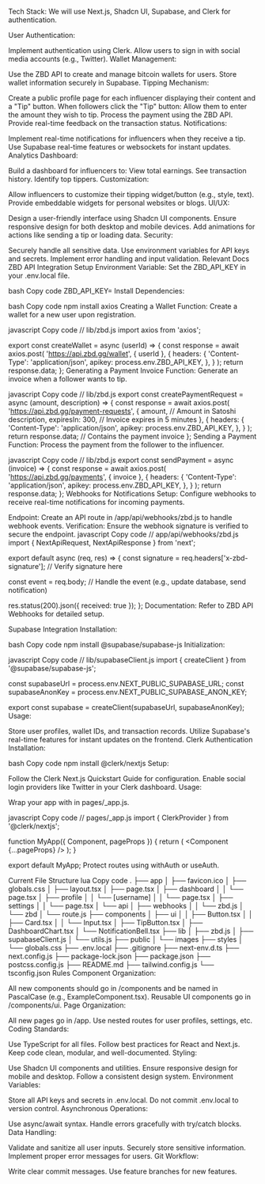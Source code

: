Tech Stack: We will use Next.js, Shadcn UI, Supabase, and Clerk for authentication.

User Authentication:

Implement authentication using Clerk.
Allow users to sign in with social media accounts (e.g., Twitter).
Wallet Management:

Use the ZBD API to create and manage bitcoin wallets for users.
Store wallet information securely in Supabase.
Tipping Mechanism:

Create a public profile page for each influencer displaying their content and a "Tip" button.
When followers click the "Tip" button:
Allow them to enter the amount they wish to tip.
Process the payment using the ZBD API.
Provide real-time feedback on the transaction status.
Notifications:

Implement real-time notifications for influencers when they receive a tip.
Use Supabase real-time features or websockets for instant updates.
Analytics Dashboard:

Build a dashboard for influencers to:
View total earnings.
See transaction history.
Identify top tippers.
Customization:

Allow influencers to customize their tipping widget/button (e.g., style, text).
Provide embeddable widgets for personal websites or blogs.
UI/UX:

Design a user-friendly interface using Shadcn UI components.
Ensure responsive design for both desktop and mobile devices.
Add animations for actions like sending a tip or loading data.
Security:

Securely handle all sensitive data.
Use environment variables for API keys and secrets.
Implement error handling and input validation.
Relevant Docs
ZBD API Integration
Setup
Environment Variable: Set the ZBD_API_KEY in your .env.local file.

bash
Copy code
ZBD_API_KEY=<your-zbd-api-key>
Install Dependencies:

bash
Copy code
npm install axios
Creating a Wallet
Function: Create a wallet for a new user upon registration.

javascript
Copy code
// lib/zbd.js
import axios from 'axios';

export const createWallet = async (userId) => {
  const response = await axios.post(
    'https://api.zbd.gg/wallet',
    { userId },
    {
      headers: {
        'Content-Type': 'application/json',
        apikey: process.env.ZBD_API_KEY,
      },
    }
  );
  return response.data;
};
Generating a Payment Invoice
Function: Generate an invoice when a follower wants to tip.

javascript
Copy code
// lib/zbd.js
export const createPaymentRequest = async (amount, description) => {
  const response = await axios.post(
    'https://api.zbd.gg/payment-requests',
    {
      amount, // Amount in Satoshi
      description,
      expiresIn: 300, // Invoice expires in 5 minutes
    },
    {
      headers: {
        'Content-Type': 'application/json',
        apikey: process.env.ZBD_API_KEY,
      },
    }
  );
  return response.data; // Contains the payment invoice
};
Sending a Payment
Function: Process the payment from the follower to the influencer.

javascript
Copy code
// lib/zbd.js
export const sendPayment = async (invoice) => {
  const response = await axios.post(
    'https://api.zbd.gg/payments',
    { invoice },
    {
      headers: {
        'Content-Type': 'application/json',
        apikey: process.env.ZBD_API_KEY,
      },
    }
  );
  return response.data;
};
Webhooks for Notifications
Setup: Configure webhooks to receive real-time notifications for incoming payments.

Endpoint: Create an API route in /app/api/webhooks/zbd.js to handle webhook events.
Verification: Ensure the webhook signature is verified to secure the endpoint.
javascript
Copy code
// app/api/webhooks/zbd.js
import { NextApiRequest, NextApiResponse } from 'next';

export default async (req, res) => {
  const signature = req.headers['x-zbd-signature'];
  // Verify signature here

  const event = req.body;
  // Handle the event (e.g., update database, send notification)

  res.status(200).json({ received: true });
};
Documentation: Refer to ZBD API Webhooks for detailed setup.

Supabase Integration
Installation:

bash
Copy code
npm install @supabase/supabase-js
Initialization:

javascript
Copy code
// lib/supabaseClient.js
import { createClient } from '@supabase/supabase-js';

const supabaseUrl = process.env.NEXT_PUBLIC_SUPABASE_URL;
const supabaseAnonKey = process.env.NEXT_PUBLIC_SUPABASE_ANON_KEY;

export const supabase = createClient(supabaseUrl, supabaseAnonKey);
Usage:

Store user profiles, wallet IDs, and transaction records.
Utilize Supabase's real-time features for instant updates on the frontend.
Clerk Authentication
Installation:

bash
Copy code
npm install @clerk/nextjs
Setup:

Follow the Clerk Next.js Quickstart Guide for configuration.
Enable social login providers like Twitter in your Clerk dashboard.
Usage:

Wrap your app with <ClerkProvider> in pages/_app.js.

javascript
Copy code
// pages/_app.js
import { ClerkProvider } from '@clerk/nextjs';

function MyApp({ Component, pageProps }) {
  return (
    <ClerkProvider>
      <Component {...pageProps} />
    </ClerkProvider>
  );
}

export default MyApp;
Protect routes using withAuth or useAuth.

Current File Structure
lua
Copy code
.
├── app
│   ├── favicon.ico
│   ├── globals.css
│   ├── layout.tsx
│   ├── page.tsx
│   ├── dashboard
│   │   └── page.tsx
│   ├── profile
│   │   └── [username]
│   │       └── page.tsx
│   ├── settings
│   │   └── page.tsx
│   └── api
│       ├── webhooks
│       │   └── zbd.js
│       └── zbd
│           └── route.js
├── components
│   ├── ui
│   │   ├── Button.tsx
│   │   ├── Card.tsx
│   │   └── Input.tsx
│   ├── TipButton.tsx
│   ├── DashboardChart.tsx
│   └── NotificationBell.tsx
├── lib
│   ├── zbd.js
│   ├── supabaseClient.js
│   └── utils.js
├── public
│   └── images
├── styles
│   └── globals.css
├── .env.local
├── .gitignore
├── next-env.d.ts
├── next.config.js
├── package-lock.json
├── package.json
├── postcss.config.js
├── README.md
├── tailwind.config.js
└── tsconfig.json
Rules
Component Organization:

All new components should go in /components and be named in PascalCase (e.g., ExampleComponent.tsx).
Reusable UI components go in /components/ui.
Page Organization:

All new pages go in /app.
Use nested routes for user profiles, settings, etc.
Coding Standards:

Use TypeScript for all files.
Follow best practices for React and Next.js.
Keep code clean, modular, and well-documented.
Styling:

Use Shadcn UI components and utilities.
Ensure responsive design for mobile and desktop.
Follow a consistent design system.
Environment Variables:

Store all API keys and secrets in .env.local.
Do not commit .env.local to version control.
Asynchronous Operations:

Use async/await syntax.
Handle errors gracefully with try/catch blocks.
Data Handling:

Validate and sanitize all user inputs.
Securely store sensitive information.
Implement proper error messages for users.
Git Workflow:

Write clear commit messages.
Use feature branches for new features.